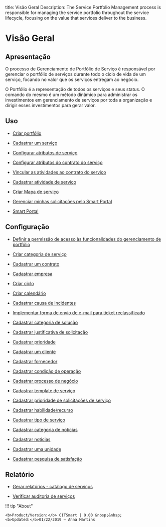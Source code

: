 title: Visão Geral
Description: The Service Portfolio Management process is responsible for managing the service portfolio throughout the service lifecycle, focusing on the value that services deliver to the business.
# Visão Geral

Apresentação
----------------

O processo de Gerenciamento de Portfólio de Serviço é responsável por gerenciar o portfólio de serviços durante todo o ciclo de vida de um serviço, focando no valor que os serviços entregam ao negócio.

O Portfólio é a representação de todos os serviços e seus status. O comando do mesmo é um método dinâmico para administrar os investimentos em gerenciamento de serviços por toda a organização e dirigir esses investimentos para gerar valor.

Uso
-------

- [Criar portfólio](/pt-br/citsmart-platform-9/processes/portfolio-and-catalog/use/create-the-portfolio.html)

- [Cadastrar um serviço](/pt-br/citsmart-platform-9/processes/portfolio-and-catalog/use/register-a-service.html)

- [Configurar atributos de serviço](/pt-br/citsmart-platform-9/processes/portfolio-and-catalog/use/configure-services-attributes.html)

- [Configurar atributos do contrato do serviço](/pt-br/citsmart-platform-9/processes/portfolio-and-catalog/use/service-contract-attributes.html)

- [Vincular as atividades ao contrato do serviço](/pt-br/citsmart-platform-9/processes/portfolio-and-catalog/use/link-activity-to-service-contract.html)

- [Cadastrar atividade de serviço](/pt-br/citsmart-platform-9/processes/portfolio-and-catalog/use/register-service-activity.html)

- [Criar Mapa de serviço](/pt-br/citsmart-platform-9/processes/portfolio-and-catalog/use/create-service-map.html)

- [Gerenciar minhas solicitações pelo Smart Portal](/pt-br/citsmart-platform-9/processes/portfolio-and-catalog/use/request-through-Smart-Portal.html)

- [Smart Portal](/pt-br/citsmart-platform-9/processes/portfolio-and-catalog/use/smart-portal.html)

Configuração
-----------------

- [Definir a permissão de acesso às funcionalidades do gerenciamento de portfólio](/pt-br/citsmart-platform-9/processes/portfolio-and-catalog/configuration/access-portfolio-management.html)

- [Criar categoria de serviço](/pt-br/citsmart-platform-9/processes/portfolio-and-catalog/configuration/create-service-category.html)

- [Cadastrar um contrato](/pt-br/citsmart-platform-9/processes/portfolio-and-catalog/configuration/register-contract.html)

- [Cadastrar empresa](/pt-br/citsmart-platform-9/processes/portfolio-and-catalog/configuration/register-company.html)

- [Criar ciclo](/pt-br/citsmart-platform-9/platform-administration/time/create-cycle.html)

- [Criar calendário](/pt-br/citsmart-platform-9/platform-administration/time/create-calendar.html)

- [Cadastrar causa de incidentes](/pt-br/citsmart-platform-9/processes/portfolio-and-catalog/configuration/register-cause-incidents.html)

- [Implementar forma de envio de e-mail para ticket reclassificado](/pt-br/citsmart-platform-9/processes/portfolio-and-catalog/configuration/send-email-reclassified-ticket.html)

- [Cadastrar categoria de solução](/pt-br/citsmart-platform-9/processes/portfolio-and-catalog/configuration/register-solution-category.html)

- [Cadastrar justificativa de solicitação](/pt-br/citsmart-platform-9/processes/portfolio-and-catalog/configuration/register-request-justification.html)

- [Cadastrar prioridade](/pt-br/citsmart-platform-9/processes/portfolio-and-catalog/configuration/register-priority.html)

- [Cadastrar um cliente](/pt-br/citsmart-platform-9/processes/portfolio-and-catalog/configuration/register-client.html)

- [Cadastrar fornecedor](/pt-br/citsmart-platform-9/processes/portfolio-and-catalog/configuration/register-provider.html)

- [Cadastrar condição de operação](/pt-br/citsmart-platform-9/processes/portfolio-and-catalog/configuration/register-operating-condition.html)

- [Cadastrar processo de negócio](/pt-br/citsmart-platform-9/processes/portfolio-and-catalog/configuration/register-business-process.html)

- [Cadastrar template de serviço](/pt-br/citsmart-platform-9/processes/portfolio-and-catalog/configuration/register-service-template.html)

- [Cadastrar prioridade de solicitações de serviço](/pt-br/citsmart-platform-9/processes/portfolio-and-catalog/configuration/register-service-request-priority.html)

- [Cadastrar habilidade/recurso](/pt-br/citsmart-platform-9/processes/portfolio-and-catalog/configuration/register-skill-resource.html)

- [Cadastrar tipo de serviço](/pt-br/citsmart-platform-9/processes/portfolio-and-catalog/configuration/register-type-of-service.html)

- [Cadastrar categoria de notícias](/pt-br/citsmart-platform-9/processes/portfolio-and-catalog/configuration/register-news-category.html)

- [Cadastrar notícias](/pt-br/citsmart-platform-9/processes/portfolio-and-catalog/configuration/register-news.html)

- [Cadastrar uma unidade](/pt-br/citsmart-platform-9/platform-administration/region-and-language/register-unit.html)

- [Cadastrar pesquisa de satisfação](/pt-br/citsmart-platform-9/processes/portfolio-and-catalog/configuration/register-satisfaction-survey.html)

Relatório
----------

- [Gerar relatórios - catálogo de serviços](/pt-br/citsmart-platform-9/processes/portfolio-and-catalog/use/reports-service-catalog.html)

- [Verificar auditoria de serviços](/pt-br/citsmart-platform-9/processes/portfolio-and-catalog/use/service-audit.html)

!!! tip "About"

    <b>Product/Version:</b> CITSmart | 9.00 &nbsp;&nbsp;
    <b>Updated:</b>01/22/2019 – Anna Martins
